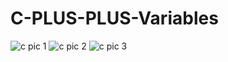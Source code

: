 # C-PLUS-PLUS-Variables
![c pic 1](https://cloud.githubusercontent.com/assets/13667918/9157012/ec697d6a-3eba-11e5-9fce-c458a55a5d8e.jpg)
![c pic 2](https://cloud.githubusercontent.com/assets/13667918/9157013/ec6cd1ea-3eba-11e5-8d33-f72f9e181187.jpg)
![c pic 3](https://cloud.githubusercontent.com/assets/13667918/9157014/ec6df93a-3eba-11e5-917c-382e2a532e2d.jpg)
